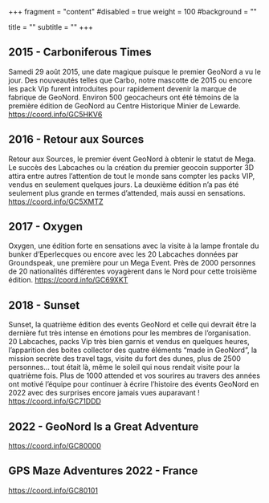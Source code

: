 +++
fragment = "content"
#disabled = true
weight = 100
#background = ""

title = ""
subtitle = ""
+++

## 2015 - Carboniferous Times

Samedi 29 août 2015, une date magique puisque le premier GeoNord a vu le jour.
Des nouveautés telles que Carbo, notre mascotte de 2015 ou encore les pack Vip
furent introduites pour rapidement devenir la marque de fabrique de GeoNord.
Environ 500 geocacheurs ont été témoins de la première édition de GeoNord au
Centre Historique Minier de Lewarde. https://coord.info/GC5HKV6

## 2016 - Retour aux Sources

Retour aux Sources, le premier évent GeoNord à obtenir le statut de Mega. Le
succès des Labcaches ou la création du premier geocoin supporter 3D attira entre
autres l’attention de tout le monde sans compter les packs VIP, vendus en
seulement quelques jours. La deuxième édition n’a pas été seulement plus grande
en termes d’attended, mais aussi en sensations. https://coord.info/GC5XMTZ

## 2017 - Oxygen

Oxygen, une édition forte en sensations avec la visite à la lampe frontale du
bunker d’Eperlecques ou encore avec les 20 Labcaches données par Groundspeak,
une première pour un Mega Event. Près de 2000 personnes de 20 nationalités
différentes voyagèrent dans le Nord pour cette troisième édition.
https://coord.info/GC69XKT

## 2018 - Sunset

Sunset, la quatrième édition des events GeoNord et celle qui devrait être la
dernière fut très intense en émotions pour les membres de l’organisation. 20
Labcaches, packs Vip très bien garnis et vendus en quelques heures, l’apparition
des boites collector des quatre éléments “made in GeoNord”, la mission secrète
des travel tags, visite du fort des dunes, plus de 2500 personnes… tout était
là, même le soleil qui nous rendait visite pour la quatrième fois. Plus de 1000
attended et vos sourires au travers des années ont motivé l’équipe pour
continuer à écrire l’histoire des évents GeoNord en 2022 avec des surprises
encore jamais vues auparavant ! https://coord.info/GC71DDD

## 2022 - GeoNord Is a Great Adventure 
https://coord.info/GC80000

## GPS Maze Adventures 2022 - France
https://coord.info/GC80101
